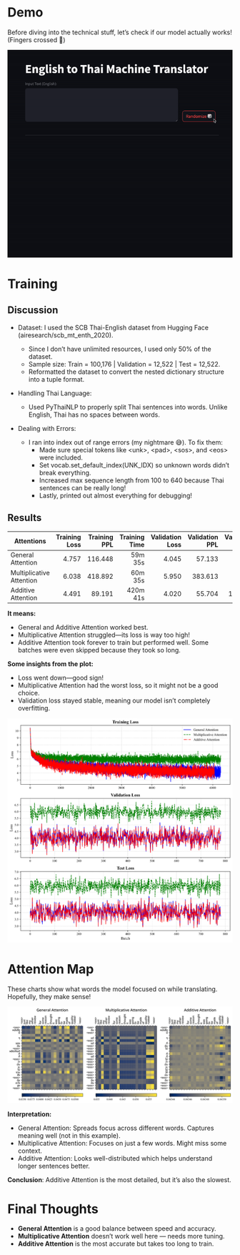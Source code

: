 # Demo

Before diving into the technical stuff, let’s check if our model actually works! (Fingers crossed 🤞)

![](images/translation-in-action.gif)

# Training

## Discussion

* Dataset: I used the SCB Thai-English dataset from Hugging Face (airesearch/scb_mt_enth_2020).
    * Since I don’t have unlimited resources, I used only 50% of the dataset.
    * Sample size: Train = 100,176 | Validation = 12,522 | Test = 12,522.
    * Reformatted the dataset to convert the nested dictionary structure into a tuple format.

* Handling Thai Language:
    * Used PyThaiNLP to properly split Thai sentences into words. Unlike English, Thai has no spaces between words.

* Dealing with Errors:
    * I ran into index out of range errors (my nightmare 😅). To fix them:
        * Made sure special tokens like \<unk\>, \<pad\>, \<sos\>, and \<eos\> were included.
        * Set vocab.set_default_index(UNK_IDX) so unknown words didn’t break everything.
        * Increased max sequence length from 100 to 640 because Thai sentences can be really long!
        * Lastly, printed out almost everything for debugging!

## Results

| Attentions | Training Loss | Training PPL | Training Time | Validation Loss | Validation PPL | Validation Time |
| ---------- | ------------: | -----------: | ------------: | --------------: | -------------: | --------------: |
|General Attention|4.757|116.448|59m 35s|4.045|57.133|2m 23s|
|Multiplicative Attention|6.038|418.892|60m 35s|5.950|383.613|2m 25s|
|Additive Attention|4.491|89.191|420m 41s|4.020|55.704|13m 49s|

**It means:**
* General and Additive Attention worked best.
* Multiplicative Attention struggled—its loss is way too high!
* Additive Attention took forever to train but performed well. Some batches were even skipped because they took so long.

**Some insights from the plot:**
* Loss went down—good sign!
* Multiplicative Attention had the worst loss, so it might not be a good choice.
* Validation loss stayed stable, meaning our model isn’t completely overfitting.

![](images/all_losses_20250202002832_seed1527_nb6261_bs16.svg)

# Attention Map

These charts show what words the model focused on while translating. Hopefully, they make sense!

![](images/attention_maps_20250202002832_seed1527_nb6261_bs16.svg)

**Interpretation:**

* General Attention: Spreads focus across different words. Captures meaning well (not in this example).
* Multiplicative Attention: Focuses on just a few words. Might miss some context.
* Additive Attention: Looks well-distributed which helps understand longer sentences better.

**Conclusion**: Additive Attention is the most detailed, but it’s also the slowest.

# Final Thoughts

* **General Attention** is a good balance between speed and accuracy.
* **Multiplicative Attention** doesn’t work well here — needs more tuning.
* **Additive Attention** is the most accurate but takes too long to train.